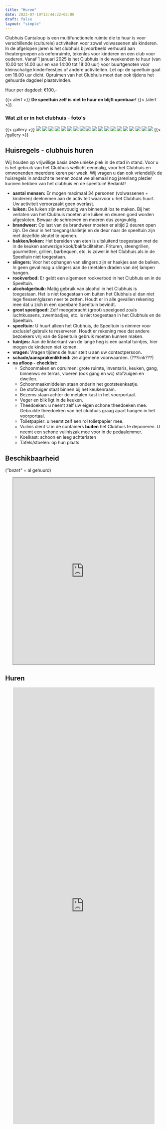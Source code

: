 ```yaml
---
title: "Huren"
date: 2023-07-19T13:44:22+02:00
draft: false
layout: "simple"
---
```


<!-- # Huren -->

Clubhuis Cantaloup is een multifunctionele ruimte die te huur is voor verschillende (culturele) activiteiten voor zowel volwassenen als kinderen. In de afgelopen jaren is het clubhuis bijvoorbeeld verhuurd aan theatergroepen als oefenruimte, tekenles voor kinderen en een club voor ouderen. Vanaf 1 januari 2025 is het Clubhuis in de weekenden te huur (van 10.00 tot 14.00 uur en van 14:00 tot 18:00 uur) voor buurtgenoten voor kleinschalige kinderfeestjes of andere activiteiten. Let op: de speeltuin gaat om 18.00 uur dicht. Opruimen van het Clubhuis moet dan ook tijdens het gehuurde dagdeel plaatsvinden. 

Huur per dagdeel: €100,-  

{{< alert >}}
**De speeltuin zelf is niet te huur en blijft openbaar!** 
{{< /alert >}}

 
### Wat zit er in het clubhuis - foto's

{{< gallery >}}
<img src="/inside/Clubhuis-2.jpeg" class="grid-w33" />
<img src="/inside/Clubhuis3.jpeg" class="grid-w33" />
<img src="/inside/IMG_9805.JPG" class="grid-w33" />
<img src="/inside/IMG_9806.JPG" class="grid-w33" />
<img src="/inside/IMG_9807.JPG" class="grid-w33" />
<img src="/inside/IMG_9809.JPG" class="grid-w33" />
<img src="/inside/IMG_9810.JPG" class="grid-w33" />
<img src="/inside/IMG_9811.JPG" class="grid-w33" />
<img src="/inside/IMG_9812.JPG" class="grid-w33" />
<img src="/inside/IMG_9813.JPG" class="grid-w33" />
<img src="/inside/IMG_9814.JPG" class="grid-w33" />
<img src="/inside/IMG_9815.JPG" class="grid-w33" />
<img src="/inside/IMG_9817.JPG" class="grid-w33" />
<img src="/inside/IMG_9818.JPG" class="grid-w33" />
<img src="/inside/IMG_9820.JPG" class="grid-w33" />
<img src="/inside/IMG_9821.JPG" class="grid-w33" />
<img src="/inside/IMG_9823.JPG" class="grid-w33" />
<img src="/inside/IMG_9825.JPG" class="grid-w33" />
<img src="/inside/IMG_9827.JPG" class="grid-w33" />
{{< /gallery >}}


## Huisregels - clubhuis huren

Wij houden op vrijwillige basis deze unieke plek in de stad in stand. Voor u is het gebruik van het Clubhuis wellicht eenmalig, voor het Clubhuis en omwonenden meerdere keren per week. Wij vragen u dan ook vriendelijk de huisregels in andacht te nemen zodat we allemaal nog jarenlang plezier kunnen hebben van het clubhuis en de speeltuin! Bedankt!

- **aantal mensen:** Er mogen maximaal 34 personen (volwassenen + kinderen) deelnemen aan de activiteit waarvoor u het Clubhuis huurt. Uw activiteit veroorzaakt geen overlast.
- **luiken:** De luiken zijn eenvoudig van binnenuit los te maken. Bij het verlaten van het Clubhuis moeten alle luiken en deuren goed worden afgesloten. Bewaar de schroeven en moeren dus zorgvuldig.
- **brandweer:** Op last van de brandweer moeten er altijd 2 deuren open zijn. De deur in het toegangshalletje en de deur naar de speeltuin zijn met dezelfde sleutel te openen.
- **bakken/koken:** Het bereiden van eten is uitsluitend toegestaan met de in de keuken aanwezige kook/bakfaciliteiten. Frituren, steengrillen, gourmetten, grillen, barbequen, etc. is zowel in het Clubhuis als in de Speeltuin niet toegestaan.
- **slingers:** Voor het ophangen van slingers zijn er haakjes aan de balken. In geen geval mag u slingers aan de (metalen draden van de) lampen hangen.
- **rookverbod:** Er geldt een algemeen rookverbod in het Clubhuis en in de Speeltuin.
- **alcoholgerbuik:** Matig gebruik van alcohol in het Clubhuis is toegestaan. Het is niet toegestaan om buiten het Clubhuis al dan niet lege flessen/glazen neer te zetten. Houdt er in alle gevallen rekening mee dat u zich in een openbare Speeltuin bevindt.
- **groot speelgoed:** Zelf meegebracht (groot) speelgoed zoals luchtkussens, zwembadjes, etc. is niet toegestaan in het Clubhuis en de Speeltuin.
- **speeltuin:** U huurt alleen het Clubhuis, de Speeltuin is nimmer voor exclusief gebruik te reserveren. Houdt er rekening mee dat andere bezoekers vrij van de Speeltuin gebruik moeten kunnen maken.
- **tuintjes:** Aan de linkerkant van de lange heg is een aantal tuintjes, hier mogen de kinderen niet komen.
- **vragen:** Vragen tijdens de huur stelt u aan uw contactpersoon.
- **schade/aansprakenlikheid:** zie algemene voorwaarden. (???link???) 
- **na afloop - checklist:** 
    - Schoonmaken en opruimen: grote ruimte, inventaris, keuken, gang, binnenwc en terras, vloeren (ook gang en wc) stofzuigen en dweilen.
    - Schoonmaakmiddelen staan onderin het gootsteenkastje.
    - De stofzuiger staat binnen bij het keukenraam.
    - Bezems staan achter de metalen kast in het voorportaal.
    - Veger en blik ligt in de keuken.
    - Theedoeken: u neemt zelf uw eigen schone theedoeken mee. Gebruikte theedoeken van het clubhuis graag apart hangen in het voorportaal.
    - Toiletpapier: u neemt zelf een rol toiletpapier mee.
    - Vuilnis dient U in de containers **buiten** het Clubhuis te deponeren. U neemt een schone vuilniszak mee voor in de pedaalemmer.
    - Koelkast: schoon en leeg achterlaten
    - Tafels/stoelen: op hun plaats

## Beschikbaarheid

(*"bezet"* = al gehuurd)

<p align="center">
<iframe src="https://calendar.google.com/calendar/embed?height=600&wkst=2&bgcolor=%23ee9b00&ctz=Europe%2FAmsterdam&showTitle=0&showNav=1&showDate=1&showPrint=0&showTabs=1&title=Clubhouse%20availability&showCalendars=0&showTz=1&src=Y2x1Ymh1aXMuY2FudGFsb3VwQGdtYWlsLmNvbQ&color=%23E67C73&hl=nl" style="border:solid 1px #777" width="90%" height="600" frameborder="0" scrolling="no"></iframe>
</p>

## Huren

<p align="center">
<iframe src="https://docs.google.com/forms/d/e/1FAIpQLSd_B9VarDzsfdy-oUef_XysAq3tWXN2A6RGl2HGbSUeG7lxQA/viewform?embedded=true&hl=nl" width="90%" height="1400" frameborder="0" marginheight="0" marginwidth="0">Loading…</iframe>
</p>
